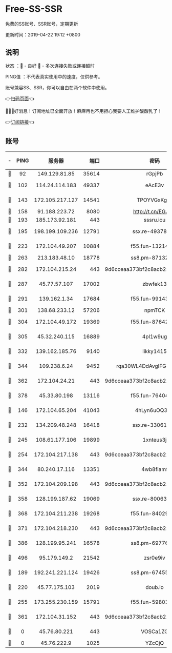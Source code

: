 # Free-SS-SSR

免费的SS账号、SSR账号，定期更新

更新时间：2019-04-22 19:12 +0800

## 说明

状态     ：🙂 - 良好 🙁 - 多次连接失败或连接超时

PING值   ：不代表真实使用中的速度，仅供参考。

账号兼容SS、SSR，你可以自由在两个软件中使用。

👉[扫码页面](https://liesauer.github.io/Free-SS-SSR/)👈

🎉🎉🎉好消息！订阅地址已全面开放！麻麻再也不用担心我要人工维护酸酸乳了！

👉[订阅链接](https://www.liesauer.net/yogurt/subscribe?ACCESS_TOKEN=DAYxR3mMaZAsaqUb)👈

## 账号

|-|PING|服务器|端口|密码|加密方式|区域|
|:----:|:----:|:-----:|-----:|:----:|:----:|:----:|
|🙂|92|149.129.81.85|35614|rGpjPb|rc4-md5|CN|
|🙂|102|114.24.114.183|49337|eAcE3v|chacha20-ietf|TW|
|🙂|143|172.105.217.127|14541|TPOYVGxKglpi|aes-256-cfb|JP|
|🙂|158|91.188.223.72|8080|http://t.cn/EGJIyrl|rc4-md5|RU|
|🙂|193|185.173.92.181|443|sssru.icu|rc4-md5|RU|
|🙂|195|198.199.109.236|12791|ssx.re-49378224|aes-256-cfb|US|
|🙂|223|172.104.49.207|10884|f55.fun-13214951|aes-256-cfb|SG|
|🙂|263|213.183.48.10|18778|ss8.pm-87132354|rc4-md5|RU|
|🙂|282|172.104.215.24|443|9d6cceaa373bf2c8acb22e60b6a58be6|aes-256-cfb|US|
|🙂|287|45.77.57.107|17002|zbwfek13|aes-256-cfb|GB|
|🙂|291|139.162.1.34|17684|f55.fun-99143275|aes-256-cfb|SG|
|🙂|301|138.68.233.12|57206|npmTCK|rc4-md5|US|
|🙂|304|172.104.49.172|19369|f55.fun-87642151|aes-256-cfb|SG|
|🙂|305|45.32.240.115|16889|4pl1w9ug|aes-256-cfb|AU|
|🙂|332|139.162.185.76|9140|likky1415|aes-256-cfb|DE|
|🙂|344|109.238.6.24|9452|rqa30WL4DdAvgIFG6Fs3znzTa|aes-256-cfb|FR|
|🙂|362|172.104.24.21|443|9d6cceaa373bf2c8acb22e60b6a58be6|aes-256-cfb|US|
|🙂|378|45.33.80.198|13116|f55.fun-76404127|aes-256-cfb|US|
|🙂|146|172.104.65.204|41043|4hLyn6uOQ3hU|aes-256-cfb|JP|
|🙂|232|134.209.48.248|16418|ssx.re-33061012|aes-256-cfb|US|
|🙂|245|108.61.177.106|19899|1xnteus3j|aes-256-cfb|FR|
|🙂|254|172.104.217.138|443|9d6cceaa373bf2c8acb22e60b6a58be6|aes-256-cfb|US|
|🙂|344|80.240.17.116|13351|4wb8fiamf|aes-256-cfb|DE|
|🙂|352|172.104.209.198|443|9d6cceaa373bf2c8acb22e60b6a58be6|aes-256-cfb|US|
|🙂|358|128.199.187.62|19069|ssx.re-80063922|aes-256-cfb|SG|
|🙂|368|172.104.211.238|19268|f55.fun-84029225|aes-256-cfb|US|
|🙂|371|172.104.218.230|443|9d6cceaa373bf2c8acb22e60b6a58be6|aes-256-cfb|US|
|🙂|386|128.199.95.241|16578|ss8.pm-69776510|aes-256-cfb|SG|
|🙂|496|95.179.149.2|21542|zsr0e9iv|aes-256-cfb|NL|
|🙁|189|192.241.221.124|19426|ss8.pm-67455656|aes-256-cfb|US|
|🙁|220|45.77.175.103|2019|doub.io|aes-128-ctr|SG|
|🙁|255|173.255.230.159|15791|f55.fun-59803167|aes-256-cfb|US|
|🙁|361|172.104.31.152|443|9d6cceaa373bf2c8acb22e60b6a58be6|aes-256-cfb|US|
|🙁|0|45.76.80.221|443|VOSCa1ZG|aes-256-cfb|DE|
|🙁|0|45.76.222.9|1025|YZcCjQ|rc4-md5|JP|
